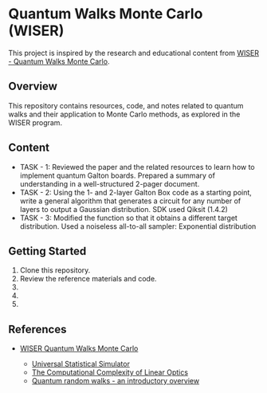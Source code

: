 # Quantum Walks Monte Carlo (WISER)

This project is inspired by the research and educational content from [WISER - Quantum Walks Monte Carlo](https://www.thewiser.org/quantum-walks-monte-carlo).

## Overview
This repository contains resources, code, and notes related to quantum walks and their application to Monte Carlo methods, as explored in the WISER program.

## Content 
- TASK - 1: Reviewed the paper and the related resources to learn how to implement quantum Galton boards. Prepared a summary of understanding in a well-structured 2-pager document.
- TASK - 2: Using the 1- and 2-layer Galton Box code as a starting point, write a general algorithm that generates a circuit for any number of layers to output a Gaussian distribution.
             SDK used Qiksit (1.4.2)
- TASK - 3: Modified the function so that it obtains a different target distribution. Used a noiseless all-to-all sampler:
             Exponential distribution
             

## Getting Started
1. Clone this repository.
2. Review the reference materials and code.
3. 
4.
5.

## References
- [WISER Quantum Walks Monte Carlo](https://www.thewiser.org/quantum-walks-monte-carlo)

	- [Universal Statistical Simulator](https://arxiv.org/abs/2202.01735)
	- [The Computational Complexity of Linear Optics](https://arxiv.org/pdf/1011.3245)
	- [Quantum random walks - an introductory overview](https://arxiv.org/pdf/quant-ph/0303081)


